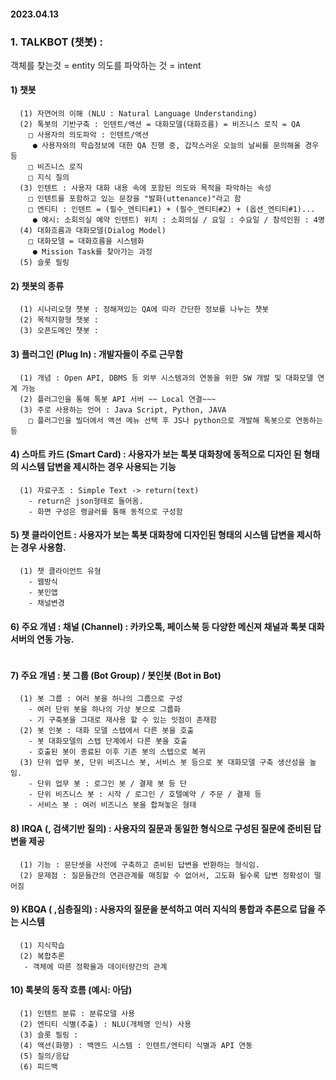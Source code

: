 #### 2023.04.13

### 1. TALKBOT (챗봇) : 
객체를 찾는것 = entity
의도를 파악하는 것 = intent



#### 1) 챗봇
```
  (1) 자연어의 이해 (NLU : Natural Language Understanding)
  (2) 톡봇의 기반구축 : 인텐트/액션 = 대화모델(대화흐름) = 비즈니스 로직 = QA
    □ 사용자의 의도파악 : 인텐트/액션
     ● 사용자와의 학습정보에 대한 QA 진행 중, 갑작스러운 오늘의 날씨를 문의해올 경우 등
    □ 비즈니스 로직
    □ 지식 질의
  (3) 인텐트 : 사용자 대화 내용 속에 포함된 의도와 목적을 파악하는 속성
    □ 인텐트를 포함하고 있는 문장을 "발화(uttenance)"라고 함
    □ 엔티티 : 인텐트 = (필수_엔티티#1) + (필수_엔티티#2) + (옵션_엔티티#1)...
     ● 예시: 소회의실 예약 인텐트) 위치 : 소회의실 / 요일 : 수요일 / 참석인원 : 4명
  (4) 대화흐름과 대화모델(Dialog Model)
    □ 대화모델 = 대화흐름을 시스템화
     ● Mission Task를 찾아가는 과정
  (5) 슬롯 필링 
```
#### 2) 챗봇의 종류
```
  (1) 시나리오형 챗봇 : 정해져있는 QA에 따라 간단한 정보를 나누는 챗봇
  (2) 목적지향형 챗봇 : 
  (3) 오픈도메인 챗봇 : 

```
#### 3) 플러그인 (Plug In) : 개발자들이 주로 근무함
```
  (1) 개념 : Open API, DBMS 등 외부 시스템과의 연동을 위한 SW 개발 및 대화모델 연계 가능
  (2) 플러그인을 통해 톡봇 API 서버 ~~ Local 연결~~~
  (3) 주로 사용하는 언어 : Java Script, Python, JAVA
    □ 플러그인을 빌더에서 액션 메뉴 선택 후 JS나 python으로 개발해 톡봇으로 연동하는 등
```

#### 4) 스마트 카드 (Smart Card) : 사용자가 보는 톡봇 대화창에 동적으로 디자인 된 형태의 시스템 답변을 제시하는 경우 사용되는 기능
```
  (1) 자료구조 : Simple Text -> return(text) 
    - return은 json형태로 들어옴.
    - 화면 구성은 랭글러를 통해 동적으로 구성함
```

#### 5) 챗 클라이언트 : 사용자가 보는 톡봇 대화창에 디자인된 형태의 시스템 답변을 제시하는 경우 사용함.
```
  (1) 챗 클라이언트 유형
    - 웹방식
    - 봇인앱
    - 채널변경
```

#### 6) 주요 개념 : 채널 (Channel) : 카카오톡, 페이스북 등 다양한 메신져 채널과 톡봇 대화서버의 연동 가능.
```
```
#### 7) 주요 개념 : 봇 그룹 (Bot Group) / 봇인봇 (Bot in Bot)
```
  (1) 봇 그룹 : 여러 봇을 하나의 그룹으로 구성
    - 여러 단위 봇을 하나의 가상 봇으로 그룹화
    - 기 구축봇을 그대로 재사용 할 수 있는 잇점이 존재함
  (2) 봇 인봇 : 대화 모델 스텝에서 다른 봇을 호출
    - 봇 대화모델의 스텝 단계에서 다른 봇을 호출
    - 호출된 봇이 종료된 이후 기존 봇의 스텝으로 복귀
  (3) 단위 업무 봇, 단위 비즈니스 봇, 서비스 봇 등으로 봇 대화모델 구축 생산성을 높임.
    - 단위 업무 봇 : 로그인 봇 / 결제 봇 등 단
    - 단위 비즈니스 봇 : 시작 / 로그인 / 호텔예약 / 주문 / 결제 등
    - 서비스 봇 : 여러 비즈니스 봇을 합쳐놓은 형태
```
#### 8) IRQA (, 검색기반 질의) : 사용자의 질문과 동일한 형식으로 구성된 질문에 준비된 답변을 제공
```
  (1) 기능 : 문단셋을 사전에 구축하고 준비된 답변을 반환하는 형식임.
  (2) 문제점 : 질문들간의 연관관계를 매칭할 수 없어서, 고도화 될수록 답변 정확성이 떨어짐
```
#### 9) KBQA ( ,심층질의) : 사용자의 질문을 분석하고 여러 지식의 통합과 추론으로 답을 주는 시스템
```
  (1) 지식학습
  (2) 복합추론
   - 객체에 따른 정확율과 데이터량간의 관계 
```

#### 10) 톡봇의 동작 흐름 (예시: 아담)
```
  (1) 인텐트 분류 : 분류모델 사용
  (2) 엔티티 식별(추출) : NLU(개체명 인식) 사용 
  (3) 슬롯 필링 : 
  (4) 액션(화행) : 백엔드 시스템 : 인텐트/엔티티 식별과 API 연동
  (5) 질의/응답
  (6) 피드백
```

